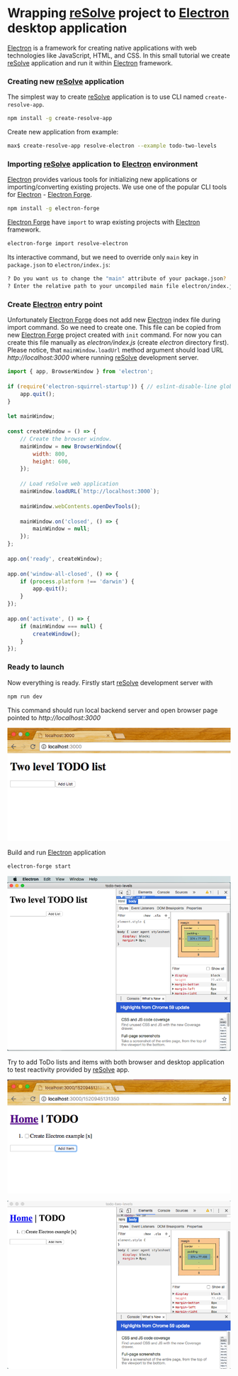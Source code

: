 # Wrapping [reSolve](https://github.com/reimagined/resolve) project to [Electron](https://electronjs.org/) desktop application

[Electron](https://electronjs.org/) is a framework for creating native applications with web technologies like JavaScript, HTML, and CSS.
In this small tutorial we create [reSolve](https://github.com/reimagined/resolve) application and run it within [Electron](https://electronjs.org/) framework.

### Creating new [reSolve](https://github.com/reimagined/resolve) application

The simplest way to create [reSolve](https://github.com/reimagined/resolve) application is to use CLI named `create-resolve-app`.

```bash
npm install -g create-resolve-app
```

Create new application from example:

```bash
max$ create-resolve-app resolve-electron --example todo-two-levels
```

### Importing [reSolve](https://github.com/reimagined/resolve) application to [Electron](https://electronjs.org/) environment

[Electron](https://electronjs.org/) provides various tools for initializing new applications or importing/converting existing projects. We use one of the popular CLI tools for [Electron](https://electronjs.org/) - [Electron Forge](https://electronforge.io/).

```bash
npm install -g electron-forge
``` 

[Electron Forge](https://electronforge.io/) have `import` to wrap existing projects with [Electron](https://electronjs.org/) framework. 

```bash
electron-forge import resolve-electron
```

Its interactive command, but we need to override only `main` key in `package.json` to `electron/index.js`:

```bash
? Do you want us to change the "main" attribute of your package.json?  If you are currently using babel and pointing to a "build" directory say yes. Yes
? Enter the relative path to your uncompiled main file electron/index.js
``` 

### Create [Electron](https://electronjs.org/) entry point

Unfortunately [Electron Forge](https://electronforge.io/) does not add new [Electron](https://electronjs.org/) index file during import command. So we need to create one. This file can be copied from new [Electron Forge](https://electronforge.io/) project created with `init` command. For now you can create this file manually as *electron/index.js* (create *electron* directory first).
Please notice, that `mainWindow.loadUrl` method argument should load URL *http://localhost:3000* where running [reSolve](https://github.com/reimagined/resolve) development server. 

```js
import { app, BrowserWindow } from 'electron';

if (require('electron-squirrel-startup')) { // eslint-disable-line global-require
    app.quit();
}

let mainWindow;

const createWindow = () => {
    // Create the browser window.
    mainWindow = new BrowserWindow({
        width: 800,
        height: 600,
    });

    // Load reSolve web application
    mainWindow.loadURL(`http://localhost:3000`);

    mainWindow.webContents.openDevTools();

    mainWindow.on('closed', () => {
        mainWindow = null;
    });
};

app.on('ready', createWindow);

app.on('window-all-closed', () => {
    if (process.platform !== 'darwin') {
        app.quit();
    }
});

app.on('activate', () => {
    if (mainWindow === null) {
        createWindow();
    }
});

```

### Ready to launch

Now everything is ready. Firstly start [reSolve](https://github.com/reimagined/resolve) development server with

```bash
npm run dev
``` 
This command should run local backend server and open browser page pointed to *http://localhost:3000*

![Screenshot 01](https://github.com/max-vasin/resolve-electron-app/blob/master/screenshots/s_01.png)

Build and run [Electron](https://electronjs.org/) application

```bash
electron-forge start
```

![Screenshot 02](https://github.com/max-vasin/resolve-electron-app/blob/master/screenshots/s_02.png)

Try to add ToDo lists and items with both browser and desktop application to test reactivity provided by [reSolve](https://github.com/reimagined/resolve) app.

![Screenshot 03](https://github.com/max-vasin/resolve-electron-app/blob/master/screenshots/s_03.png)

![Screenshot 04](https://github.com/max-vasin/resolve-electron-app/blob/master/screenshots/s_04.png)


